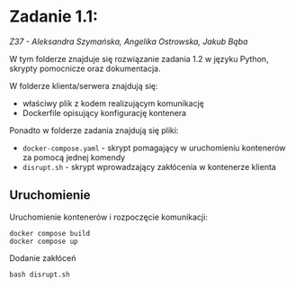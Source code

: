 # Zadanie 1.1:
*Z37 - Aleksandra Szymańska, Angelika Ostrowska, Jakub Bąba*

W tym folderze znajduje się rozwiązanie zadania 1.2 w języku Python, skrypty pomocnicze oraz dokumentacja.

W folderze klienta/serwera znajdują się:
- właściwy plik z kodem realizującym komunikację
- Dockerfile opisujący konfigurację kontenera

Ponadto w folderze zadania znajdują się pliki:
- `docker-compose.yaml` - skrypt pomagający w uruchomieniu kontenerów za pomocą jednej komendy
- `disrupt.sh` - skrypt wprowadzający zakłócenia w kontenerze klienta

## Uruchomienie
Uruchomienie kontenerów i rozpoczęcie komunikacji:
```
docker compose build
docker compose up
```
Dodanie zakłóceń
```
bash disrupt.sh
```
